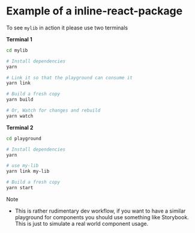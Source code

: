 # Example of a inline-react-package

To see `mylib` in action it please use two terminals


**Terminal 1**

```sh
cd mylib

# Install dependencies
yarn

# Link it so that the playground can consume it
yarn link

# Build a fresh copy
yarn build

# Or, Watch for changes and rebuild
yarn watch
```

**Terminal 2**

```sh
cd playground

# Install dependencies
yarn

# use my-lib
yarn link my-lib

# Build a fresh copy
yarn start
```


Note
- This is rather rudimentary dev workflow, if you want to have a similar playground for components you should use something like Storybook. This is just to simulate a real world component usage.
